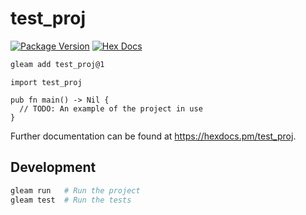# test_proj

[![Package Version](https://img.shields.io/hexpm/v/test_proj)](https://hex.pm/packages/test_proj)
[![Hex Docs](https://img.shields.io/badge/hex-docs-ffaff3)](https://hexdocs.pm/test_proj/)

```sh
gleam add test_proj@1
```
```gleam
import test_proj

pub fn main() -> Nil {
  // TODO: An example of the project in use
}
```

Further documentation can be found at <https://hexdocs.pm/test_proj>.

## Development

```sh
gleam run   # Run the project
gleam test  # Run the tests
```
